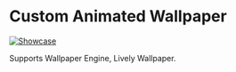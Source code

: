 # Custom Animated Wallpaper

[![Showcase](https://img.shields.io/badge/DEMO-Showcase-brightgreen)](https://micr0dust.github.io/wallpapers)

Supports Wallpaper Engine, Lively Wallpaper.
